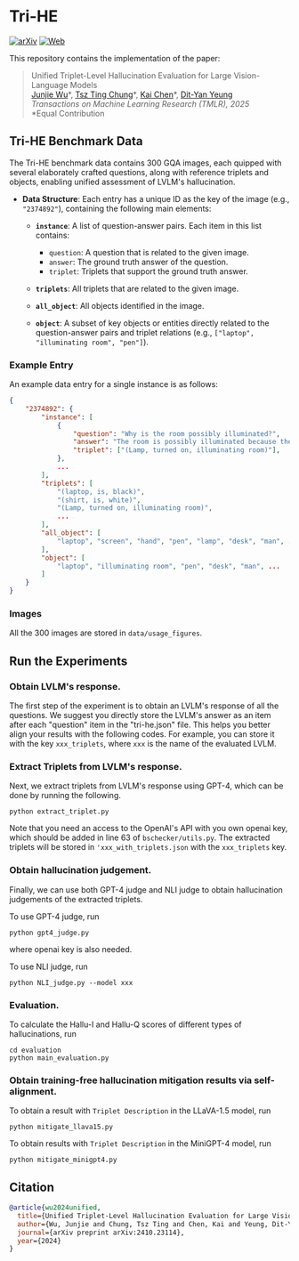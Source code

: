 # Tri-HE

[![arXiv](https://img.shields.io/badge/arXiv-2410.23114-b31b1b.svg?style=plastic)](https://arxiv.org/abs/2410.23114) [![Web](https://img.shields.io/badge/Web-Tri_HE-blue.svg?style=plastic)](https://kaichen1998.github.io/projects/tri-he/)

This repository contains the implementation of the paper:

> Unified Triplet-Level Hallucination Evaluation for Large Vision-Language Models <br>
> [Junjie Wu](https://wujunjie1998.github.io/)\*, [Tsz Ting Chung](https://ttchungc.github.io/)\*, [Kai Chen](https://kaichen1998.github.io)\*, [Dit-Yan Yeung](https://sites.google.com/view/dyyeung) <br>
> *Transactions on Machine Learning Research (TMLR), 2025* <br>
> *Equal Contribution

## Tri-HE Benchmark Data

The Tri-HE benchmark data contains 300 GQA images, each quipped with several elaborately crafted questions, along with reference triplets and objects, enabling unified assessment of LVLM's hallucination.

- **Data Structure**: Each entry has a unique ID as the key of the image (e.g., `"2374892"`), containing the following main elements:
  - **`instance`**: A list of question-answer pairs. Each item in this list contains:
    - `question`: A question that is related to the given image.
    - `answer`: The ground truth answer of the question.
    - `triplet`: Triplets that support the ground truth answer. 
  - **`triplets`**: All triplets that are related to the given image.

  - **`all_object`**: All objects identified in the image.

  - **`object`**: A subset of key objects or entities directly related to the question-answer pairs and triplet relations (e.g., `["laptop", "illuminating room", "pen"]`).

### Example Entry

An example data entry for a single instance is as follows:

```json
{
    "2374892": {
        "instance": [
            {
                "question": "Why is the room possibly illuminated?",
                "answer": "The room is possibly illuminated because there is a lamp turned on that is lighting the area.",
                "triplet": ["(Lamp, turned on, illuminating room)"],
            },
            ...
        ],
        "triplets": [
            "(laptop, is, black)",
            "(shirt, is, white)",
            "(Lamp, turned on, illuminating room)",
            ...
        ],
        "all_object": [
            "laptop", "screen", "hand", "pen", "lamp", "desk", "man", ...
        ],
        "object": [
            "laptop", "illuminating room", "pen", "desk", "man", ...
        ]
    }
}
```

### Images
All the 300 images are stored in `data/usage_figures`.

## Run the Experiments

### Obtain LVLM's response.
The first step of the experiment is to obtain an LVLM's response of all the questions. We suggest you directly store the LVLM's answer as an item after each "question" item in the "tri-he.json" file. This helps you better align your results with the following codes. For example, you can store it with the key `xxx_triplets`, where `xxx` is the name of the evaluated LVLM.

### Extract Triplets from LVLM's response.
Next, we extract triplets from LVLM's response using GPT-4, which can be done by running the following.

```
python extract_triplet.py
```
Note that you need an access to the OpenAI's API with you own openai key, which should be added in line 63 of `bschecker/utils.py`. The extracted triplets will be stored in `'xxx_with_triplets.json` with the `xxx_triplets` key.

### Obtain hallucination judgement.

Finally, we can use both GPT-4 judge and NLI judge to obtain hallucination judgements of the extracted triplets.

To use GPT-4 judge, run
```
python gpt4_judge.py
```
where openai key is also needed.

To use NLI judge, run
```
python NLI_judge.py --model xxx
```

### Evaluation.
To calculate the Hallu-I and Hallu-Q scores of different types of hallucinations, run
```
cd evaluation
python main_evaluation.py
```
### Obtain training-free hallucination mitigation results via self-alignment.
To obtain a result with `Triplet Description` in the LLaVA-1.5 model, run
```
python mitigate_llava15.py
```

To obtain results with `Triplet Description` in the MiniGPT-4 model, run
```
python mitigate_minigpt4.py
```

## Citation

```bibtex
@article{wu2024unified,
  title={Unified Triplet-Level Hallucination Evaluation for Large Vision-Language Models},
  author={Wu, Junjie and Chung, Tsz Ting and Chen, Kai and Yeung, Dit-Yan},
  journal={arXiv preprint arXiv:2410.23114},
  year={2024}
}
```
